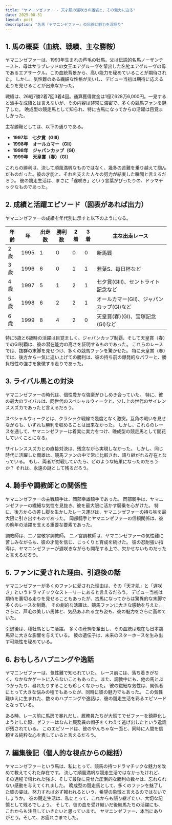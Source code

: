 ```yaml
---
title: "ヤマニンゼファー - 天才肌の遅咲きの雄姿と、その魅力に迫る"
date: 2025-08-31
layout: post
description: "名馬『ヤマニンゼファー』の伝説と魅力を深堀り"
---
```


## 1. 馬の概要（血統、戦績、主な勝鞍）

ヤマニンゼファーは、1993年生まれの芦毛の牡馬。父は伝説的名馬ノーザンテースト、母はサラブレッドの女王エアグルーヴを輩出した名牝エアグルーヴの母であるエアサークル。この血統背景から、高い能力を秘めていることが期待された。  しかし、気性難のある繊細な性格が災いし、デビュー当初は期待に応える走りを見せることが出来なかった。

戦績は、26戦7勝2着7回3着4回。通算獲得賞金は1億7,628万6,000円。一見すると派手な成績とは言えないが、その内容は非常に濃密で、多くの競馬ファンを魅了した。  晩成型の競走馬として知られ、特に古馬になってからの活躍は目覚ましかった。

主な勝鞍としては、以下の通りである。

* **1997年　七夕賞（GIII）**
* **1998年　オールカマー（GII）**
* **1998年　ジャパンカップ（GI）**
* **1999年　天皇賞（春）（GI）**


これらの勝利は、決して順風満帆なものではなく、幾多の苦難を乗り越えて掴んだものだった。彼の才能と、それを支えた人々の努力が結実した瞬間と言えるだろう。  彼の競走生活は、まさに「遅咲き」という言葉がぴったりの、ドラマチックなものであった。


## 2. 成績と活躍エピソード（図表があれば出力）

ヤマニンゼファーの成績を年代別に示すと以下のようになる。

| 年齢 | 年 | 出走数 | 勝利数 | 2着 | 3着 | 主な出走レース |
|---|---|---|---|---|---|---|
| 2歳 | 1995 | 1 | 0 | 0 | 0 | 新馬戦 |
| 3歳 | 1996 | 6 | 0 | 1 | 1 | 若葉S、毎日杯など |
| 4歳 | 1997 | 5 | 1 | 2 | 1 | 七夕賞(GIII)、セントライト記念など |
| 5歳 | 1998 | 6 | 2 | 2 | 1 | オールカマー(GII)、ジャパンカップ(GI)など |
| 6歳 | 1999 | 8 | 4 | 2 | 0 | 天皇賞(春)(GI)、宝塚記念(GI)など |


特に5歳と6歳時の活躍は目覚ましく、ジャパンカップ制覇、そして天皇賞（春）でのGI制覇は、彼の潜在能力の高さを証明するものであった。  これらのレースでは、抜群の末脚を見せつけ、多くの競馬ファンを驚かせた。  特に天皇賞（春）では、後方から一気に追い上げての勝利は、彼の持ち前の爆発的なパワーと、勝負根性の強さを象徴する走りであった。


## 3. ライバル馬との対決

ヤマニンゼファーの時代は、個性豊かな強豪がひしめき合っていた。  特に、彼の最大のライバルは、同世代のスペシャルウィークと、少し上の世代のサイレンススズカであったと言えるだろう。

スペシャルウィークとは、クラシック戦線で幾度となく激突。互角の戦いを見せながらも、いずれも勝利を収めることは出来なかった。  しかし、これらのレースを通して、ヤマニンゼファーは着実に実力をつけ、晩成型の競走馬として開花していくことになる。

サイレンススズカとの直接対決は、残念ながら実現しなかった。  しかし、同じ時代に活躍した両雄は、競馬ファンの中で常に比較され、語り継がれる存在となっている。  もし、両者が対戦していたら、どのような結果になったのだろうか？  それは、永遠の謎として残るだろう。


## 4. 騎手や調教師との関係性

ヤマニンゼファーの主戦騎手は、岡部幸雄騎手であった。  岡部騎手は、ヤマニンゼファーの繊細な気性を見抜き、彼を最大限に活かす騎乗を心がけた。  特に、後方からの差し脚を生かしたレース運びは、ヤマニンゼファーの持ち味を最大限に引き出すものであった。  岡部騎手とヤマニンゼファーの信頼関係は、彼の晩年の活躍を支える重要な要素であった。

調教師は、二ノ宮敬宇調教師。  二ノ宮調教師は、ヤマニンゼファーの気性難に苦しみながらも、彼の才能を信じ、じっくりと育成を続けた。  彼の忍耐強い指導は、ヤマニンゼファーが遅咲きながらも開花する上で、欠かせないものだったと言えるだろう。


## 5. ファンに愛された理由、引退後の話

ヤマニンゼファーが多くのファンに愛された理由は、その「天才肌」と「遅咲き」というドラマチックなストーリーにあると言えるだろう。  デビュー当初は期待を裏切る走りを見せることもあったが、古馬になってからは驚異的な末脚で多くのレースを制覇。  その劇的な活躍は、競馬ファンに大きな感動を与えた。  さらに、芦毛の美しい馬体と、気品あふれる立ち姿も、彼の魅力をさらに高めていた。

引退後は、種牡馬として活躍。  多くの産駒を輩出し、その血統は現在も日本競馬界に大きな影響を与えている。  彼の遺伝子は、未来のスターホースを生み出す可能性を秘めている。


## 6. おもしろハプニングや逸話

ヤマニンゼファーは、気性難で知られていた。  レース前には、落ち着きがなく、なかなかゲートに入らないこともあった。  また、調教中にも、他の馬とぶつかったり、暴れたりすることも珍しくなかった。  彼の繊細な気性は、関係者にとって大きな悩みの種でもあったが、同時に彼の魅力でもあった。  この気性難ゆえに生まれた、数々のハプニングや逸話は、彼の競走生活を彩るエピソードとなっている。

ある時、レース前に馬房で暴れだし、厩務員たちが大慌てでゼファーを鎮静化しようとした際、ゼファーはなんと厩務員の帽子をくわえて逃げ出したという逸話が残されている。  このエピソードは、彼のやんちゃな一面と、同時に人間を信頼する純粋な心を表していると言えるだろう。


## 7. 編集後記（個人的な視点からの総括）

ヤマニンゼファーという馬は、私にとって、競馬の持つドラマチックな魅力を改めて教えてくれた存在です。  決して順風満帆な競走生活ではなかったけれど、その過程で培われた強さ、そして最後に見せた圧倒的な勝利の数々は、忘れられない感動を与えてくれました。  晩成型の競走馬として、多くのファンを魅了した彼の姿は、努力すれば必ず報われるという、希望の象徴と言えるのではないでしょうか。  彼の競走生活は、私にとって、これからも語り継ぎたい、大切な記憶として残るでしょう。  そして、彼の血を受け継いだ後継馬たちの活躍にも、これからも注目していきたいと思っています。  ヤマニンゼファー、本当にありがとう。そして、お疲れさまでした。
